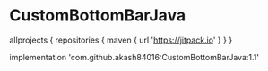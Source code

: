 # CustomBottomBarJava

allprojects {
		repositories {
			maven { url 'https://jitpack.io' }
		}
	}



implementation 'com.github.akash84016:CustomBottomBarJava:1.1'

 
